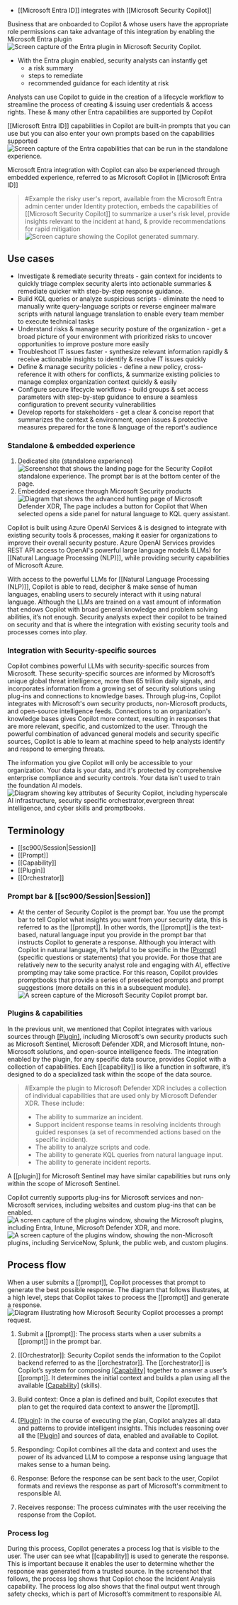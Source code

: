 - [[Microsoft Entra ID]] integrates with [[Microsoft Security Copilot]]

Business that are onboarded to Copilot & whose users have the appropriate role permissions can take advantage of this integration by enabling the Microsoft Entra plugin
![Screen capture of the Entra plugin in Microsoft Security Copilot.](https://learn.microsoft.com/en-us/training/wwl-sci/describe-identity-protection-governance-capabilities/media/entra-plugin.png)
- With the Entra plugin enabled, security analysts can instantly get 
	- a risk summary
	- steps to remediate
	- recommended guidance for each identity at risk

Analysts can use Copilot to guide in the creation of a lifecycle workflow to streamline the process of creating & issuing user credentials & access rights. These & many other Entra capabilities are supported by Copilot

[[Microsoft Entra ID]] capabilities in Copilot are built-in prompts that you can use but you can also enter your own prompts based on the capabilities supported![Screen capture of the Entra capabilities that can be run in the standalone experience.](https://learn.microsoft.com/en-us/training/wwl-sci/describe-identity-protection-governance-capabilities/media/entra-skills.png)

Microsoft Entra integration with Copilot can also be experienced through embedded experience, referred to as Microsoft Copilot in [[Microsoft Entra ID]]

> #Example the risky user's report, available from the Microsoft Entra admin center under Identity protection, embeds the capabilities of [[Microsoft Security Copilot]] to summarize a user's risk level, provide insights relevant to the incident at hand, & provide recommendations for rapid mitigation
![Screen capture showing the Copilot generated summary.](https://learn.microsoft.com/en-us/training/wwl-sci/describe-identity-protection-governance-capabilities/media/entra-risky-users-summarize-v2.png)
## Use cases
- Investigate & remediate security threats - gain context for incidents to quickly triage complex security alerts into actionable summaries & remediate quicker with step-by-step response guidance.
- Build KQL queries or analyze suspicious scripts - eliminate the need to manually write query-language scripts or reverse engineer malware scripts with natural language translation to enable every team member to execute technical tasks
- Understand risks & manage security posture of the organization - get a broad picture of your environment with prioritized risks to uncover opportunities to improve posture more easily
- Troubleshoot IT issues faster - synthesize relevant information rapidly & receive actionable insights to identify & resolve IT issues quickly
- Define & manage security policies - define a new policy, cross-reference it with others for conflicts, & summarize existing policies to manage complex organization context quickly & easily
- Configure secure lifecycle workflows - build groups & set access parameters with step-by-step guidance to ensure a seamless configuration to prevent security vulnerabilities
- Develop reports for stakeholders - get a clear & concise report that summarizes the context & environment, open issues & protective measures prepared for the tone & language of the report's audience
### Standalone & embedded experience
1. Dedicated site (standalone experience)![Screenshot that shows the landing page for the Security Copilot standalone experience. The prompt bar is at the bottom center of the page.](https://learn.microsoft.com/en-us/training/wwl-sci/security-copilot-getting-started/media/copilot-landing-page-prompt-bar.png)
2. Embedded experience through Microsoft Security products![Diagram that shows the advanced hunting page of Microsoft Defender XDR, The page includes a button for Copilot that When selected opens a side panel for natural language to KQL query assistant.](https://learn.microsoft.com/en-us/training/wwl-sci/security-copilot-getting-started/media/security-copilot-embedded-m365-xdr-v3.png)

Copilot is built using Azure OpenAI Services & is designed to integrate with existing security tools & processes, making it easier for organizations to improve their overall security posture. Azure OpenAI Services provides REST API access to OpenAI's powerful large language models (LLMs) for [[Natural Language Processing (NLP)]], while providing security capabilities of Microsoft Azure.

With access to the powerful LLMs for [[Natural Language Processing (NLP)]], Copilot is able to read, decipher & make sense of human languages, enabling users to securely interact with it using natural language. Although the LLMs are trained on a vast amount of information that endows Copilot with broad general knowledge and problem solving abilities, it’s not enough. Security analysts expect their copilot to be trained on security and that is where the integration with existing security tools and processes comes into play.
### Integration with Security-specific sources
Copilot combines powerful LLMs with security-specific sources from Microsoft. These security-specific sources are informed by Microsoft’s unique global threat intelligence, more than 65 trillion daily signals, and incorporates information from a growing set of security solutions using plug-ins and connections to knowledge bases. Through plug-ins, Copilot integrates with Microsoft's own security products, non-Microsoft products, and open-source intelligence feeds. Connections to an organization's knowledge bases gives Copilot more context, resulting in responses that are more relevant, specific, and customized to the user. Through the powerful combination of advanced general models and security specific sources, Copilot is able to learn at machine speed to help analysts identify and respond to emerging threats.

The information you give Copilot will only be accessible to your organization. Your data is your data, and it's protected by comprehensive enterprise compliance and security controls. Your data isn't used to train the foundation AI models.![Diagram showing key attributes of Security Copilot, including hyperscale AI infrastructure, security specific orchestrator,evergreen threat intelligence, and cyber skills and promptbooks.](https://learn.microsoft.com/en-us/training/wwl-sci/security-copilot-getting-started/media/security-copilot-v2.png)
## Terminology
- [[sc900/Session|Session]]
- [[Prompt]]
- [[Capability]]
- [[Plugin]]
- [[Orchestrator]]

### Prompt bar & [[sc900/Session|Session]]
- At the center of Security Copilot is the prompt bar. You use the prompt bar to tell Copilot what insights you want from your security data, this is referred to as the [[prompt]]. In other words, the [[prompt]] is the text-based, natural language input you provide in the prompt bar that instructs Copilot to generate a response. Although you interact with Copilot in natural language, it’s helpful to be specific in the [[Prompt]](s) (specific questions or statements) that you provide. For those that are relatively new to the security analyst role and engaging with AI, effective prompting may take some practice. For this reason, Copilot provides promptbooks that provide a series of preselected prompts and prompt suggestions (more details on this in a subsequent module).![A screen capture of the Microsoft Security Copilot prompt bar.](https://learn.microsoft.com/en-us/training/wwl-sci/security-copilot-getting-started/media/prompt-bar-new.png)
### Plugins & capabilities
In the previous unit, we mentioned that Copilot integrates with various sources through [[Plugin]](s), including Microsoft's own security products such as Microsoft Sentinel, Microsoft Defender XDR, and Microsoft Intune, non-Microsoft solutions, and open-source intelligence feeds. The integration enabled by the plugin, for any specific data source, provides Copilot with a collection of capabilities. Each [[capability]] is like a function in software, it’s designed to do a specialized task within the scope of the data source. 

> #Example the plugin to Microsoft Defender XDR includes a collection of individual capabilities that are used only by Microsoft Defender XDR. These include:
> 	- The ability to summarize an incident.
> 	- Support incident response teams in resolving incidents through guided responses (a set of recommended actions based on the specific incident).
> 	- The ability to analyze scripts and code.
> 	- The ability to generate KQL queries from natural language input.
> 	- The ability to generate incident reports.

A [[plugin]] for Microsoft Sentinel may have similar capabilities but runs only within the scope of Microsoft Sentinel.

Copilot currently supports plug-ins for Microsoft services and non-Microsoft services, including websites and custom plug-ins that can be enabled.![A screen capture of the plugins window, showing the Microsoft plugins, including Entra, Intune, Microsoft Defender XDR, and more.](https://learn.microsoft.com/en-us/training/wwl-sci/security-copilot-getting-started/media/microsoft-plugins-updated.png)![A screen capture of the plugins window, showing the non-Microsoft plugins, including ServiceNow, Splunk, the public web, and custom plugins.](https://learn.microsoft.com/en-us/training/wwl-sci/security-copilot-getting-started/media/non-microsoft-plugins-updated.png)
## Process flow
When a user submits a [[prompt]], Copilot processes that prompt to generate the best possible response. The diagram that follows illustrates, at a high level, steps that Copilot takes to process the [[prompt]] and generate a response.![Diagram illustrating how Microsoft Security Copilot processes a prompt request.](https://learn.microsoft.com/en-us/training/wwl-sci/security-copilot-getting-started/media/copilot-how-it-works-v2.png)
1. Submit a [[prompt]]: The process starts when a user submits a [[prompt]] in the prompt bar.
    
2. [[Orchestrator]]: Security Copilot sends the information to the Copilot backend referred to as the [[orchestrator]]. The [[orchestrator]] is Copilot’s system for composing [[Capability]](s) together to answer a user’s [[prompt]]. It determines the initial context and builds a plan using all the available [[Capability]](s) (skills).
    
3. Build context: Once a plan is defined and built, Copilot executes that plan to get the required data context to answer the [[prompt]].
    
4. [[Plugin]](s): In the course of executing the plan, Copilot analyzes all data and patterns to provide intelligent insights. This includes reasoning over all the [[Plugin]](s) and sources of data, enabled and available to Copilot.
    
5. Responding: Copilot combines all the data and context and uses the power of its advanced LLM to compose a response using language that makes sense to a human being.
    
6. Response: Before the response can be sent back to the user, Copilot formats and reviews the response as part of Microsoft's commitment to responsible AI.
    
7. Receives response: The process culminates with the user receiving the response from the Copilot.
### Process log
During this process, Copilot generates a process log that is visible to the user. The user can see what [[capability]] is used to generate the response. This is important because it enables the user to determine whether the response was generated from a trusted source. In the screenshot that follows, the process log shows that Copilot chose the Incident Analysis capability. The process log also shows that the final output went through safety checks, which is part of Microsoft’s commitment to responsible AI.